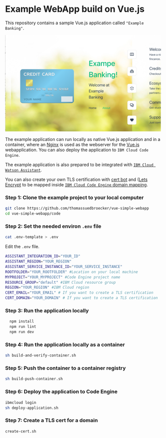 # Example WebApp build on Vue.js

This repository contains a sample Vue.js application called `"Example Banking"`.

![](images/simple-webapp-01.png)

The example application can run locally as native Vue.js application and in a container, where an [Nginx](https://www.nginx.com) is used as the webserver for the [Vue.js](https://vuejs.org) webapplication. You can also deploy the application to `IBM Cloud Code Engine`.

The example application is also prepared to be integrated with [`IBM Cloud Watson Assistant`](https://cloud.ibm.com/catalog/services/watson-assistant#about). 

You can also create your own TLS certification with [cert bot](https://certbot.eff.org/) and ([Lets Encrypt](https://letsencrypt.org/) to be mapped inside [`IBM Cloud Code Engine` domain mapping](https://cloud.ibm.com/docs/codeengine?topic=codeengine-domain-mappings).

### Step 1: Clone the example project to your local computer

```sh
git clone https://github.com/thomassuedbroecker/vue-simple-webapp
cd vue-simple-webapp/code
```

### Step 2:  Set the needed environ `.env` file

```sh
cat .env-template > .env
```

Edit the `.env` file.

```sh
ASSISTANT_INTEGRATION_ID="YOUR_ID" 
ASSISTANT_REGION="YOUR_REGION"
ASSISTANT_SERVICE_INSTANCE_ID="YOUR_SERVICE_INSTANCE"
ROOTFOLDER="YOUR_ROOTFOLDER" #Location on your local machine
MYPROJECT="YOUR_MYPROJECT" #Code Engine project name
RESOURCE_GROUP="default" #IBM Cloud resource group
REGION="YOUR_REGION" #IBM Cloud region
CERT_EMAIL="YOUR_EMAIL" # If you want to create a TLS certification
CERT_DOMAIN="YOUR_DOMAIN" # If you want to create a TLS certification
```

### Step 3: Run the application locally

```sh
  npm install
  npm run lint
  npm run dev
```

### Step 4: Run the application locally as a container

```sh
sh build-and-verify-container.sh
```

### Step 5: Push the container to a container registry

```sh
sh build-push-container.sh
```

### Step 6: Deploy the application to Code Engine

```sh
ibmcloud login
sh deploy-application.sh
```

### Step 7: Create a TLS cert for a domain

```sh
create-cert.sh
```
